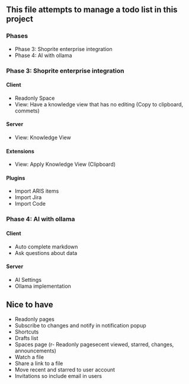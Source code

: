 ## This file attempts to manage a todo list in this project

### Phases
- Phase 3: Shoprite enterprise integration
- Phase 4: AI with ollama

### Phase 3: Shoprite enterprise integration
#### Client
- Readonly Space
- View: Have a knowledge view that has no editing (Copy to clipboard, commets)

#### Server
- View: Knowledge View 

#### Extensions
- View: Apply Knowledge View (Clipboard)

#### Plugins
- Import ARIS items
- Import Jira
- Import Code 

### Phase 4: AI with ollama
#### Client
- Auto complete markdown
- Ask questions about data

#### Server
- AI Settings
- Ollama implementation

## Nice to have
- Readonly pages
- Subscribe to changes and notify in notification popup
- Shortcuts
- Drafts list
- Spaces page (r- Readonly pagesecent viewed, starred, changes, announcements)
- Watch a file
- Share a link to a file
- Move recent and starred to user account
- Invitations so include email in users
